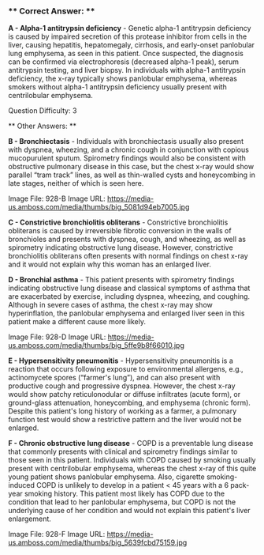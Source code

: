 ### ** Correct Answer: **

**A - Alpha-1 antitrypsin deficiency** - Genetic alpha-1 antitrypsin deficiency is caused by impaired secretion of this protease inhibitor from cells in the liver, causing hepatitis, hepatomegaly, cirrhosis, and early-onset panlobular lung emphysema, as seen in this patient. Once suspected, the diagnosis can be confirmed via electrophoresis (decreased alpha-1 peak), serum antitrypsin testing, and liver biopsy. In individuals with alpha-1 antitrypsin deficiency, the x-ray typically shows panlobular emphysema, whereas smokers without alpha-1 antitrypsin deficiency usually present with centrilobular emphysema.

Question Difficulty: 3

** Other Answers: **

**B - Bronchiectasis** - Individuals with bronchiectasis usually also present with dyspnea, wheezing, and a chronic cough in conjunction with copious mucopurulent sputum. Spirometry findings would also be consistent with obstructive pulmonary disease in this case, but the chest x-ray would show parallel “tram track” lines, as well as thin-walled cysts and honeycombing in late stages, neither of which is seen here.

Image File: 928-B
Image URL: https://media-us.amboss.com/media/thumbs/big_5081d94eb7005.jpg

**C - Constrictive bronchiolitis obliterans** - Constrictive bronchiolitis obliterans is caused by irreversible fibrotic conversion in the walls of bronchioles and presents with dyspnea, cough, and wheezing, as well as spirometry indicating obstructive lung disease. However, constrictive bronchiolitis obliterans often presents with normal findings on chest x-ray and it would not explain why this woman has an enlarged liver.

**D - Bronchial asthma** - This patient presents with spirometry findings indicating obstructive lung disease and classical symptoms of asthma that are exacerbated by exercise, including dyspnea, wheezing, and coughing. Although in severe cases of asthma, the chest x-ray may show hyperinflation, the panlobular emphysema and enlarged liver seen in this patient make a different cause more likely.

Image File: 928-D
Image URL: https://media-us.amboss.com/media/thumbs/big_5ffe9b8f66010.jpg

**E - Hypersensitivity pneumonitis** - Hypersensitivity pneumonitis is a reaction that occurs following exposure to environmental allergens, e.g., actinomycete spores (“farmer's lung”), and can also present with productive cough and progressive dyspnea. However, the chest x-ray would show patchy reticulonodular or diffuse infiltrates (acute form), or ground-glass attenuation, honeycombing, and emphysema (chronic form). Despite this patient's long history of working as a farmer, a pulmonary function test would show a restrictive pattern and the liver would not be enlarged.

**F - Chronic obstructive lung disease** - COPD is a preventable lung disease that commonly presents with clinical and spirometry findings similar to those seen in this patient. Individuals with COPD caused by smoking usually present with centrilobular emphysema, whereas the chest x-ray of this quite young patient shows panlobular emphysema. Also, cigarette smoking-induced COPD is unlikely to develop in a patient < 45 years with a 6 pack-year smoking history. This patient most likely has COPD due to the condition that lead to her panlobular emphysema, but COPD is not the underlying cause of her condition and would not explain this patient's liver enlargement.

Image File: 928-F
Image URL: https://media-us.amboss.com/media/thumbs/big_5639fcbd75159.jpg

